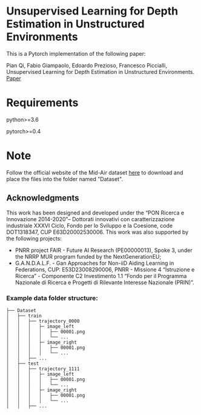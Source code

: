 # Unsupervised Learning for Depth Estimation in Unstructured Environments
This is a Pytorch implementation of the following paper:

Pian Qi, Fabio Giampaolo, Edoardo Prezioso, Francesco Piccialli, Unsupervised Learning for Depth Estimation in Unstructured Environments. [Paper](link)

# Requirements
python>=3.6

pytorch>=0.4

# Note
Follow the official website of the Mid-Air dataset [here](https://midair.ulg.ac.be/) to download and place the files into the folder named "Dataset".

## Acknowledgments
This work has been designed and developed under the “PON Ricerca e Innovazione 2014-2020”– Dottorati innovativi con caratterizzazione industriale XXXVI Ciclo, Fondo per lo Sviluppo e la Coesione, code DOT1318347, CUP E63D20002530006.
This work was also supported by the following projects: 
- PNRR project FAIR -  Future AI Research (PE00000013), Spoke 3, under the NRRP MUR program funded by the NextGenerationEU;
- G.A.N.D.A.L.F. - Gan Approaches for Non-iiD Aiding Learning in Federations, CUP: E53D23008290006, PNRR - Missione 4 “Istruzione e Ricerca” - Componente C2 Investimento 1.1 “Fondo per il Programma Nazionale di Ricerca e Progetti  di Rilevante Interesse Nazionale (PRIN)”.


### Example data folder structure:

```
├── Dataset
│   ├── train
│   │   ├── trajectory_0000
│   │   │   ├─ image_left
│   │   │   │   ├── 00001.png
│   │   │   │   └── ...
│   │   │   ├─ image_right
│   │   │   │   ├── 00001.png
│   │   │   │   └── ...
│   │   ├── ...
│   ├── test
│   │   ├── trajectory_1111
│   │   │   ├─ image_left
│   │   │   │   ├── 00001.png
│   │   │   │   └── ...
│   │   │   ├─ image_right
│   │   │   │   ├── 00001.png
│   │   │   │   └── ...
│   │   ├── ...
```
